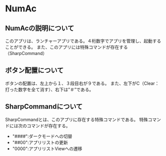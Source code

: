 # NumAc
## NumAcの説明について
 このアプリは、ランチャーアプリである。４桁数字でアプリを管理し、起動することができる。
 また、このアプリには特殊コマンドが存在する（SharpCommand）
 
## ボタン配置について
 ボタンの配置は、左上から１、３段目右が９である。
 また、左下がC（Clear：打った数字を全て消す）、右下は”＃”である。
 
## SharpCommandについて
 SharpCommandとは、このアプリに存在する特殊コマンドである。
 特殊コマンドには次のコマンドが存在する。
 - "####":ダークモードへの切替
 - "##00":アプリリストの更新
 - "0000":アプリリストViewへの遷移
